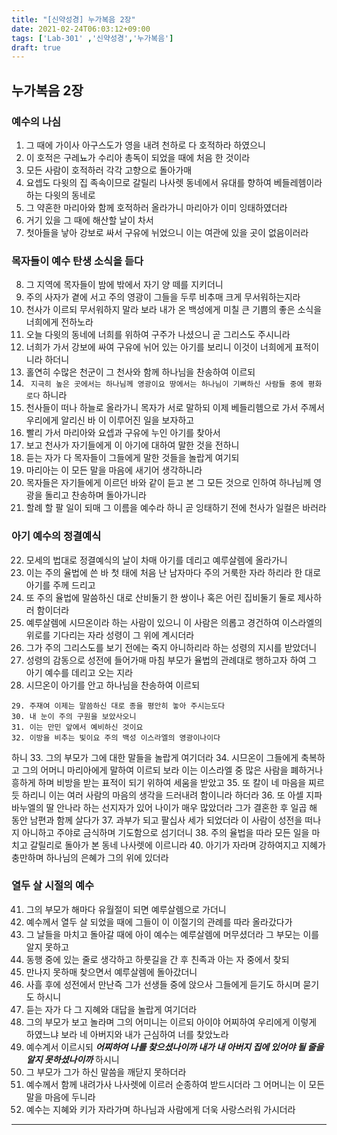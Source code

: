 ```yaml
---
title: "[신약성경] 누가복음 2장"
date: 2021-02-24T06:03:12+09:00
tags: ['Lab-301' ,'신약성경','누가복음']
draft: true
---
```

## 누가복음 2장
### 예수의 나심
1. 그 때에 가이사 아구스도가 영을 내려 천하로 다 호적하라 하였으니
2. 이 호적은 구레뇨가 수리아 총독이 되었을 때에 처음 한 것이라
3. 모든 사람이 호적하러 각각 고향으로 돌아가매
4. 요셉도 다윗의 집 족속이므로 갈릴리 나사렛 동네에서 유대를 향하여 베들레헴이라 하는 다윗의 동네로
5. 그 약혼한 마리아와 함께 호적하러 올라가니 마리아가 이미 잉태하였더라
6. 거기 있을 그 때에 해산할 날이 차서
7. 첫아들을 낳아 강보로 싸서 구유에 뉘었으니 이는 여관에 있을 곳이 없음이러라
### 목자들이 예수 탄생 소식을 듣다
8. 그 지역에 목자들이 밤에 밖에서 자기 양 떼를 지키더니
9. 주의 사자가 곁에 서고 주의 영광이 그들을 두루 비추매 크게 무서워하는지라
10. 천사가 이르되 무서워하지 말라 보라 내가 온 백성에게 미칠 큰 기쁨의 좋은 소식을 너희에게 전하노라
11. 오늘 다윗의 동네에 너희를 위하여 구주가 나셨으니 곧 그리스도 주시니라
12. 너희가 가서 강보에 싸여 구유에 뉘어 있는 아기를 보리니 이것이 너희에게 표적이니라 하더니
13. 홀연히 수많은 천군이 그 천사와 함께 하나님을 찬송하여 이르되
14. ``` 지극히 높은 곳에서는 하나님께 영광이요 땅에서는 하나님이 기뻐하신 사람들 중에 평화로다``` 하니라
15. 천사들이 떠나 하늘로 올라가니 목자가 서로 말하되 이제 베들리헴으로 가서 주께서 우리에게 알리신 바 이 이루어진 일을 보자하고
16. 빨리 가서 마리아와 요셉과 구유에 누인 아기를 찾아서
17. 보고 천사가 자기들에게 이 아기에 대하여 말한 것을 전하니
18. 듣는 자가 다 목자들이 그들에게 말한 것들을 놀랍게 여기되
19. 마리아는 이 모든 말을 마음에 새기어 생각하니라
20. 목자들은 자기들에게 이르던 바와 같이 듣고 본 그 모든 것으로 인하여 하나님께 영광을 돌리고 찬송하며 돌아가니라
21. 할례 할 팔 일이 되매 그 이름을 예수라 하니 곧 잉태하기 전에 천사가 일컬은 바러라
### 아기 예수의 정결예식
22. 모세의 법대로 정결예식의 날이 차매 아기를 데리고 예루살렘에 올라가니
23. 이는 주의 율법에 쓴 바 첫 태에 처음 난 남자마다 주의 거룩한 자라 하리라 한 대로 아기를 주께 드리고
24. 또 주의 율법에 말씀하신 대로 산비둘기 한 쌍이나 혹은 어린 집비둘기 둘로 제사하러 함이더라
25. 예루살렘에 시므온이라 하는 사람이 있으니 이 사람은 의롭고 경건하여 이스라엘의 위로를 기다리는 자라 성령이 그 위에 계시더라
26. 그가 주의 그리스도를 보기 전에는 죽지 아니하리라 하는 성령의 지시를 받았더니
27. 성령의 감동으로 성전에 들어가매 마침 부모가 율법의 관례대로 행하고자 하여 그 아기 예수를 데리고 오는 지라
28. 시므온이 아기를 안고 하나님을 찬송하여 이르되
```
29. 주재여 이제는 말씀하신 대로 종을 평안히 놓아 주시는도다
30. 내 눈이 주의 구원을 보았사오니
31. 이는 만민 앞에서 예비하신 것이요
32. 이방을 비추는 빛이요 주의 백성 이스라엘의 영광이나이다
```
   하니
33. 그의 부모가 그에 대한 말들을 놀랍게 여기더라
34. 시므온이 그들에게 축복하고 그의 어머니 마리아에게 말하여 이르되 보라 이는 이스라엘 중 많은 사람을 폐하거나 흥하게 하며 비방을 받는 표적이 되기 위하여 세움을 받았고
35. 또 칼이 네 마음을 찌르듯 하리니 이는 여러 사람의 마음의 생각을 드러내려 함이니라 하더라
36. 또 아셀 지파 바누엘의 딸 안나라 하는 선지자가 있어 나이가 매우 많았더라 그가 결혼한 후 일곱 해 동안 남편과 함께 살다가
37. 과부가 되고 팔십사 세가 되었더라 이 사람이 성전을 떠나지 아니하고 주야로 금식하며 기도함으로 섬기더니
38. 주의 율법을 따라 모든 일을 마치고 갈릴리로 돌아가 본 동네 나사렛에 이르니라
40. 아기가 자라며 강하여지고 지혜가 충만하며 하나님의 은혜가 그의 위에 있더라
### 열두 살 시절의 예수
41. 그의 부모가 해마다 유월절이 되면 예루살렘으로 가더니
42. 예수께서 열두 살 되었을 때에 그들이 이 이절기의 관례를 따라 올라갔다가
43. 그 날들을 마치고 돌아갈 때에 아이 예수는 예루살렘에 머무셨더라 그 부모는 이를 알지 못하고
44. 동행 중에 있는 줄로 생각하고 하룻길을 간 후 친족과 아는 자 중에서 찾되
45. 만나지 못하매 찾으면서 예루살렘에 돌아갔더니
46. 사흘 후에 성전에서 만난즉 그가 선생들 중에 앉으사 그들에게 듣기도 하시며 묻기도 하시니
47. 듣는 자가 다 그 지혜와 대답을 놀랍게 여기더라
48. 그의 부모가 보고 놀라며 그의 어미니는 이르되 아이야 어찌하여 우리에게 이렇게 하였느냐 보라 네 아버지와 내가 근심하여 너를 찾았노라    
49. 예수계서 이르시되 ***어찌하여 나를 찾으셨나이까 내가 내 아버지 집에 있어야 될 줄을 알지 못하셨나이까*** 하시니
50. 그 부모가 그가 하신 말씀을 깨닫지 못하더라
51. 예수께서 함께 내려가사 나사렛에 이르러 순종하여 받드시더라 그 어머니는 이 모든 말을 마음에 두니라
52. 예수는 지혜와 키가 자라가며 하나님과 사람에게 더욱 사랑스러워 가시더라
****


